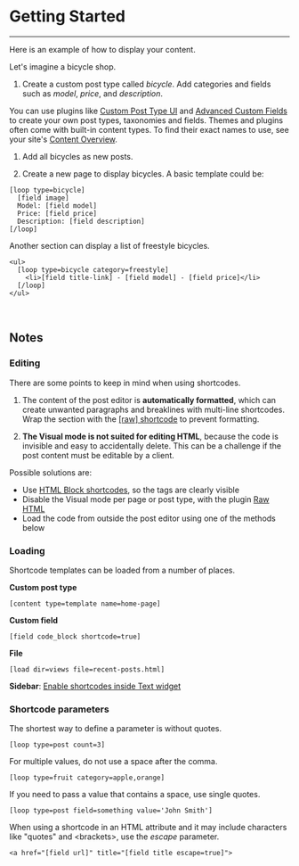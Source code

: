 
# Getting Started

---

Here is an example of how to display your content.

Let's imagine a bicycle shop.

1. Create a custom post type called *bicycle*. Add categories and fields such as *model*, *price*, and *description*.

  You can use plugins like [Custom Post Type UI](https://wordpress.org/plugins/custom-post-type-ui) and [Advanced Custom Fields](https://wordpress.org/plugins/advanced-custom-fields) to create your own post types, taxonomies and fields. Themes and plugins often come with built-in content types. To find their exact names to use, see your site's [Content Overview](index.php?page=content_overview).

1. Add all bicycles as new posts.

1. Create a new page to display bicycles. A basic template could be:

~~~
[loop type=bicycle]
  [field image]
  Model: [field model]
  Price: [field price]
  Description: [field description]
[/loop]
~~~

Another section can display a list of freestyle bicycles.

~~~
<ul>
  [loop type=bicycle category=freestyle]
    <li>[field title-link] - [field model] - [field price]</li>
  [/loop]
</ul>
~~~

&nbsp;

## Notes

### Editing

There are some points to keep in mind when using shortcodes.

1. The content of the post editor is **automatically formatted**, which can create unwanted paragraphs and breaklines with multi-line shortcodes. Wrap the section with the [[raw] shortcode](options-general.php?page=ccs_reference&tab=raw) to prevent formatting.

1. **The Visual mode is not suited for editing HTML**, because the code is invisible and easy to accidentally delete. This can be a challenge if the post content must be editable by a client.

  Possible solutions are:

  - Use [HTML Block shortcodes](options-general.php?page=ccs_reference&tab=block), so the tags are clearly visible
  - Disable the Visual mode per page or post type, with the plugin [Raw HTML](http://wordpress.org/plugins/raw-html)
  - Load the code from outside the post editor using one of the methods below

### Loading

Shortcode templates can be loaded from a number of places.

**Custom post type**

~~~
[content type=template name=home-page]
~~~

**Custom field**

~~~
[field code_block shortcode=true]
~~~

**File**

~~~
[load dir=views file=recent-posts.html]
~~~

**Sidebar**: [Enable shortcodes inside Text widget](options-general.php?page=ccs_reference&tab=settings)



### Shortcode parameters

The shortest way to define a parameter is without quotes.

~~~
[loop type=post count=3]
~~~

For multiple values, do not use a space after the comma.

~~~
[loop type=fruit category=apple,orange]
~~~


If you need to pass a value that contains a space, use single quotes.

~~~
[loop type=post field=something value='John Smith']
~~~

When using a shortcode in an HTML attribute and it may include characters like "quotes" and &lt;brackets&gt;, use the *escape* parameter.

~~~
<a href="[field url]" title="[field title escape=true]">
~~~
